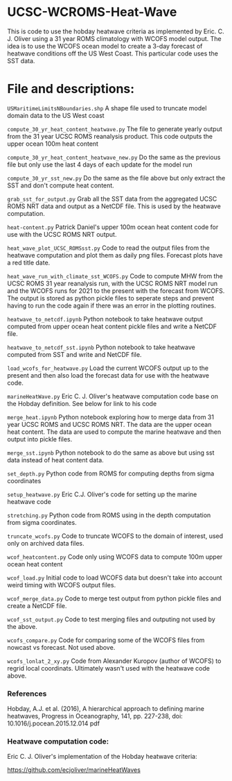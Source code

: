 # UCSC-WCROMS-Heat-Wave
This is code to use the hobday heatwave criteria as implemented by Eric. C. J. Oliver using a 31 year ROMS climatology with WCOFS model output.
The idea is to use the WCOFS ocean model to create a 3-day forecast of heatwave conditions off the US West Coast.  This particular code uses the SST data.

# File and descriptions:
``` USMaritimeLimitsNBoundaries.shp ``` A shape file used to truncate model domain data to the US West coast

``` compute_30_yr_heat_content_heatwave.py ``` The file to generate yearly output from the 31 year UCSC ROMS reanalysis product.  This code outputs the upper ocean 100m heat content

``` compute_30_yr_heat_content_heatwave_new.py ``` Do the same as the previous file but only use the last 4 days of each update for the model run

``` compute_30_yr_sst_new.py ``` Do the same as the file above but only extract the SST and don't compute heat content.

``` grab_sst_for_output.py ``` Grab all the SST data from the aggregated UCSC ROMS NRT data and output as a NetCDF file.  This is used by the heatwave computation.

``` heat-content.py ``` Patrick Daniel's upper 100m ocean heat content code for use with the UCSC ROMS NRT output.

``` heat_wave_plot_UCSC_ROMSsst.py ``` Code to read the output files from the heatwave computation and plot them as daily png files.  Forecast plots have a red title date.

``` heat_wave_run_with_climate_sst_WCOFS.py ``` Code to compute MHW from the UCSC ROMS 31 year reanalysis run, with the UCSC ROMS NRT model run and the WCOFS runs for 2021 to the present with the forecast from WCOFS.  The output is stored as python pickle files to seperate steps and prevent having to run the code again if there was
an error in the plotting routines.

``` heatwave_to_netcdf.ipynb ``` Python notebook to take heatwave output computed from upper ocean heat content pickle files and write a NetCDF file.

``` heatwave_to_netcdf_sst.ipynb ``` Python notebook to take heatwave computed from SST and write and NetCDF file.

``` load_wcofs_for_heatwave.py ``` Load the current WCOFS output up to the present and then also load the forecast data for use with the heatwave code.

``` marineHeatWave.py ``` Eric C. J. Oliver's heatwave computation code base on the Hobday definition.  See below for link to his code

``` merge_heat.ipynb ``` Python notebook exploring how to merge data from 31 year UCSC ROMS and UCSC ROMS NRT.  The data are the upper ocean heat content.
The data are used to compute the marine heatwave and then output into pickle files.

``` merge_sst.ipynb ``` Python notebook to do the same as above but using sst data instead of heat content data.

``` set_depth.py ``` Python code from ROMS for computing depths from sigma coordinates

``` setup_heatwave.py ``` Eric C.J. Oliver's code for setting up the marine heatwave code

``` stretching.py ``` Python code from ROMS using in the depth computation from sigma coordinates.

``` truncate_wcofs.py ``` Code to truncate WCOFS to the domain of interest, used only on archived data files.

``` wcof_heatcontent.py ``` Code only using WCOFS data to compute 100m upper ocean heat content

``` wcof_load.py ``` Initial code to load WCOFS data but doesn't take into account weird timing with WCOFS output files.

``` wcof_merge_data.py ``` Code to merge test output from python pickle files and create a NetCDF file.

``` wcof_sst_output.py ``` Code to test merging files and outputing not used by the above.

``` wcofs_compare.py ``` Code for comparing some of the WCOFS files from nowcast vs forecast.  Not used above.

``` wcofs_lonlat_2_xy.py ``` Code from Alexander Kuropov (author of WCOFS) to regrid local coordinats.  Ultimately wasn't used with the heatwave code above.

### References
Hobday, A.J. et al. (2016), A hierarchical approach to defining marine heatwaves, Progress in Oceanography, 141, pp. 227-238, doi: 10.1016/j.pocean.2015.12.014 pdf

### Heatwave computation code:
Eric C. J. Oliver's implementation of the Hobday heatwave criteria:

https://github.com/ecjoliver/marineHeatWaves

